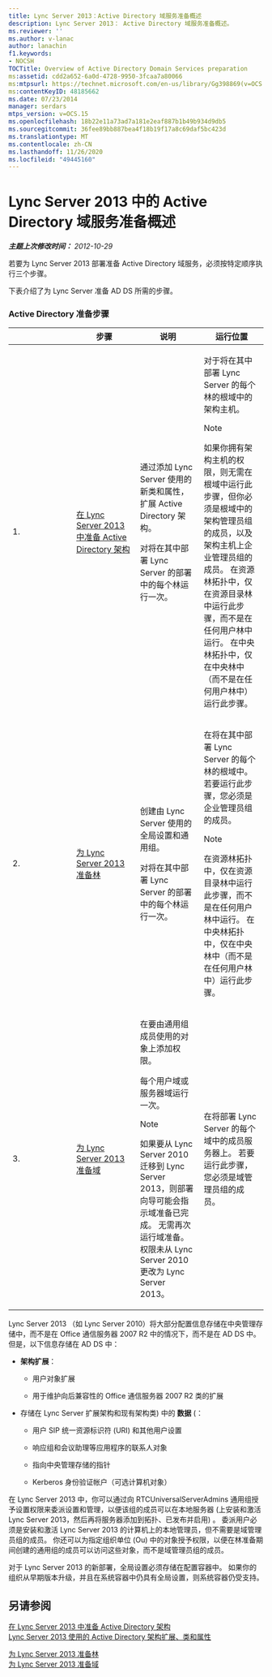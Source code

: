 ```yaml
---
title: Lync Server 2013：Active Directory 域服务准备概述
description: Lync Server 2013： Active Directory 域服务准备概述。
ms.reviewer: ''
ms.author: v-lanac
author: lanachin
f1.keywords:
- NOCSH
TOCTitle: Overview of Active Directory Domain Services preparation
ms:assetid: cdd2a652-6a0d-4728-9950-3fcaa7a80066
ms:mtpsurl: https://technet.microsoft.com/en-us/library/Gg398869(v=OCS.15)
ms:contentKeyID: 48185662
ms.date: 07/23/2014
manager: serdars
mtps_version: v=OCS.15
ms.openlocfilehash: 18b22e11a73ad7a181e2eaf887b1b49b934d9db5
ms.sourcegitcommit: 36fee89bb887bea4f18b19f17a8c69daf5bc423d
ms.translationtype: MT
ms.contentlocale: zh-CN
ms.lasthandoff: 11/26/2020
ms.locfileid: "49445160"
---
```

# <a name="overview-of-active-directory-domain-services-preparation-in-lync-server-2013"></a>Lync Server 2013 中的 Active Directory 域服务准备概述

<div data-xmlns="http://www.w3.org/1999/xhtml">

<div class="topic" data-xmlns="http://www.w3.org/1999/xhtml" data-msxsl="urn:schemas-microsoft-com:xslt" data-cs="https://msdn.microsoft.com/">

<div data-asp="https://msdn2.microsoft.com/asp">



</div>

<div id="mainSection">

<div id="mainBody">

<span> </span>

_**主题上次修改时间：** 2012-10-29_

若要为 Lync Server 2013 部署准备 Active Directory 域服务，必须按特定顺序执行三个步骤。

下表介绍了为 Lync Server 准备 AD DS 所需的步骤。

### <a name="active-directory-preparation-steps"></a>Active Directory 准备步骤

<table>
<colgroup>
<col style="width: 25%" />
<col style="width: 25%" />
<col style="width: 25%" />
<col style="width: 25%" />
</colgroup>
<thead>
<tr class="header">
<th></th>
<th>步骤</th>
<th>说明</th>
<th>运行位置</th>
</tr>
</thead>
<tbody>
<tr class="odd">
<td><p>1.</p></td>
<td><p><a href="lync-server-2013-preparing-the-active-directory-schema.md">在 Lync Server 2013 中准备 Active Directory 架构</a></p></td>
<td><p>通过添加 Lync Server 使用的新类和属性，扩展 Active Directory 架构。</p>
<p>对将在其中部署 Lync Server 的部署中的每个林运行一次。</p></td>
<td><p>对于将在其中部署 Lync Server 的每个林的根域中的架构主机。</p>
<div>

> [!NOTE]  
> 如果你拥有架构主机的权限，则无需在根域中运行此步骤，但你必须是根域中的架构管理员组的成员，以及架构主机上企业管理员组的成员。 在资源林拓扑中，仅在资源目录林中运行此步骤，而不是在任何用户林中运行。 在中央林拓扑中，仅在中央林中（而不是在任何用户林中）运行此步骤。


</div></td>
</tr>
<tr class="even">
<td><p>2.</p></td>
<td><p><a href="lync-server-2013-preparing-the-forest.md">为 Lync Server 2013 准备林</a></p></td>
<td><p>创建由 Lync Server 使用的全局设置和通用组。</p>
<p>对将在其中部署 Lync Server 的部署中的每个林运行一次。</p></td>
<td><p>在将在其中部署 Lync Server 的每个林的根域中。 若要运行此步骤，您必须是企业管理员组的成员。</p>
<div>

> [!NOTE]  
> 在资源林拓扑中，仅在资源目录林中运行此步骤，而不是在任何用户林中运行。 在中央林拓扑中，仅在中央林中（而不是在任何用户林中）运行此步骤。


</div></td>
</tr>
<tr class="odd">
<td><p>3.</p></td>
<td><p><a href="lync-server-2013-preparing-domains.md">为 Lync Server 2013 准备域</a></p></td>
<td><p>在要由通用组成员使用的对象上添加权限。</p>
<p>每个用户域或服务器域运行一次。</p>
<div>

> [!NOTE]  
> 如果要从 Lync Server 2010 迁移到 Lync Server 2013，则部署向导可能会指示域准备已完成。 无需再次运行域准备。 权限未从 Lync Server 2010 更改为 Lync Server 2013。


</div></td>
<td><p>在将部署 Lync Server 的每个域中的成员服务器上。 若要运行此步骤，您必须是域管理员组的成员。</p></td>
</tr>
</tbody>
</table>


<div id="sectionSection0" class="section">

Lync Server 2013 （如 Lync Server 2010）将大部分配置信息存储在中央管理存储中，而不是在 Office 通信服务器 2007 R2 中的情况下，而不是在 AD DS 中。 但是，以下信息存储在 AD DS 中：

  - **架构扩展**：
    
      - 用户对象扩展
    
      - 用于维护向后兼容性的 Office 通信服务器 2007 R2 类的扩展

<!-- end list -->

  - 存储在 Lync Server 扩展架构和现有架构类) 中的 **数据** (：
    
      - 用户 SIP 统一资源标识符 (URI) 和其他用户设置
    
      - 响应组和会议助理等应用程序的联系人对象
    
      - 指向中央管理存储的指针
    
      - Kerberos 身份验证帐户（可选计算机对象）

在 Lync Server 2013 中，你可以通过向 RTCUniversalServerAdmins 通用组授予设置权限来委派设置和管理，以便该组的成员可以在本地服务器 (上安装和激活 Lync Server 2013，然后再将服务器添加到拓扑、已发布并启用) 。 委派用户必须是安装和激活 Lync Server 2013 的计算机上的本地管理员，但不需要是域管理员组的成员。 你还可以为指定组织单位 (Ou) 中的对象授予权限，以便在林准备期间创建的通用组的成员可以访问这些对象，而不是域管理员组的成员。

对于 Lync Server 2013 的新部署，全局设置必须存储在配置容器中。 如果你的组织从早期版本升级，并且在系统容器中仍具有全局设置，则系统容器仍受支持。

</div>

<div>

## <a name="see-also"></a>另请参阅


[在 Lync Server 2013 中准备 Active Directory 架构](lync-server-2013-preparing-the-active-directory-schema.md)  
[Lync Server 2013 使用的 Active Directory 架构扩展、类和属性](lync-server-2013-active-directory-schema-extensions-classes-and-attributes-used-by-lync-server.md)  


[为 Lync Server 2013 准备林](lync-server-2013-preparing-the-forest.md)  
[为 Lync Server 2013 准备域](lync-server-2013-preparing-domains.md)  
  

</div>

</div>

<span> </span>

</div>

</div>

</div>

